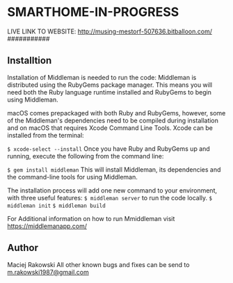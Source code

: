 # SMARTHOME-IN-PROGRESS

   LIVE LINK TO WEBSITE: http://musing-mestorf-507636.bitballoon.com/
###########


Installtion
-----------
Installation of Middleman is needed to run the code:
Middleman is distributed using the RubyGems package manager. This means you will need both the Ruby language runtime installed and RubyGems to begin using Middleman.

macOS comes prepackaged with both Ruby and RubyGems, however, some of the Middleman's dependencies need to be compiled during installation and on macOS that requires Xcode Command Line Tools. Xcode can be installed from the terminal:

`$ xcode-select --install`
Once you have Ruby and RubyGems up and running, execute the following from the command line:

`$ gem install middleman`
This will install Middleman, its dependencies and the command-line tools for using Middleman.

The installation process will add one new command to your environment, with three useful features:
`$ middleman server` to run the code locally.
`$ middleman init`
`$ middleman build`

For Additional information on how to run Mmiddleman visit https://middlemanapp.com/











Author
---------
Maciej Rakowski
All other known bugs and fixes can be send to m.rakowski1987@gmail.com


